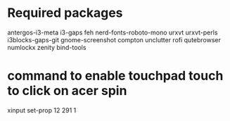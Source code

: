 # Required packages
antergos-i3-meta
i3-gaps
feh
nerd-fonts-roboto-mono
urxvt
urxvt-perls
i3blocks-gaps-git
gnome-screenshot
compton
unclutter
rofi
qutebrowser
numlockx
zenity
bind-tools

# command to enable touchpad touch to click on acer spin
xinput set-prop 12 291 1
